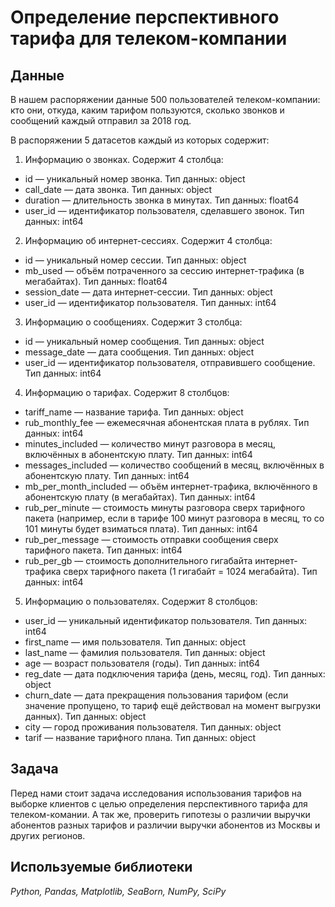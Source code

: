 # Определение перспективного тарифа для телеком-компании

## Данные

В нашем распоряжении данные 500 пользователей телеком-компании: кто они, откуда, каким тарифом пользуются, сколько звонков и сообщений каждый отправил за 2018 год. 

В распоряжении 5 датасетов каждый из которых содержит:

1) Информацию о звонках. Содержит 4 столбца:

- id — уникальный номер звонка. Тип данных: object
- call_date — дата звонка. Тип данных: object
- duration — длительность звонка в минутах. Тип данных: float64
- user_id — идентификатор пользователя, сделавшего звонок. Тип данных: int64

2) Информацию об интернет-сессиях. Содержит 4 столбца:

- id — уникальный номер сессии. Тип данных: object
- mb_used — объём потраченного за сессию интернет-трафика (в мегабайтах). Тип данных: float64
- session_date — дата интернет-сессии. Тип данных: object
- user_id — идентификатор пользователя. Тип данных: int64

3) Информацию о сообщениях. Содержит 3 столбца:

- id — уникальный номер сообщения. Тип данных: object
- message_date — дата сообщения. Тип данных: object
- user_id — идентификатор пользователя, отправившего сообщение. Тип данных: int64

4) Информацию о тарифах. Содержит 8 столбцов:

- tariff_name — название тарифа. Тип данных: object
- rub_monthly_fee — ежемесячная абонентская плата в рублях. Тип данных: int64
- minutes_included — количество минут разговора в месяц, включённых в абонентскую плату. Тип данных: int64
- messages_included — количество сообщений в месяц, включённых в абонентскую плату. Тип данных: int64
- mb_per_month_included — объём интернет-трафика, включённого в абонентскую плату (в мегабайтах). Тип данных: int64
- rub_per_minute — стоимость минуты разговора сверх тарифного пакета (например, если в тарифе 100 минут разговора в месяц, то со 101 минуты будет взиматься плата). Тип данных: int64
- rub_per_message — стоимость отправки сообщения сверх тарифного пакета. Тип данных: int64
- rub_per_gb — стоимость дополнительного гигабайта интернет-трафика сверх тарифного пакета (1 гигабайт = 1024 мегабайта). Тип данных: int64
 
5) Информацию о пользователях. Содержит 8 столбцов:

- user_id — уникальный идентификатор пользователя. Тип данных: int64
- first_name — имя пользователя. Тип данных: object
- last_name — фамилия пользователя. Тип данных: object
- age — возраст пользователя (годы). Тип данных: int64
- reg_date — дата подключения тарифа (день, месяц, год). Тип данных: object
- churn_date — дата прекращения пользования тарифом (если значение пропущено, то тариф ещё действовал на момент выгрузки данных). Тип данных: object
- city — город проживания пользователя. Тип данных: object
- tarif — название тарифного плана. Тип данных: object

## Задача

Перед нами стоит задача исследования использования тарифов на выборке клиентов с целью определения перспективного тарифа для телеком-комании. А так же, проверить гипотезы о различии выручки абонентов разных тарифов и различии выручки абонентов из Москвы и других регионов.

## Используемые библиотеки

*Python, Pandas, Matplotlib, SeaBorn, NumPy, SciPy*
